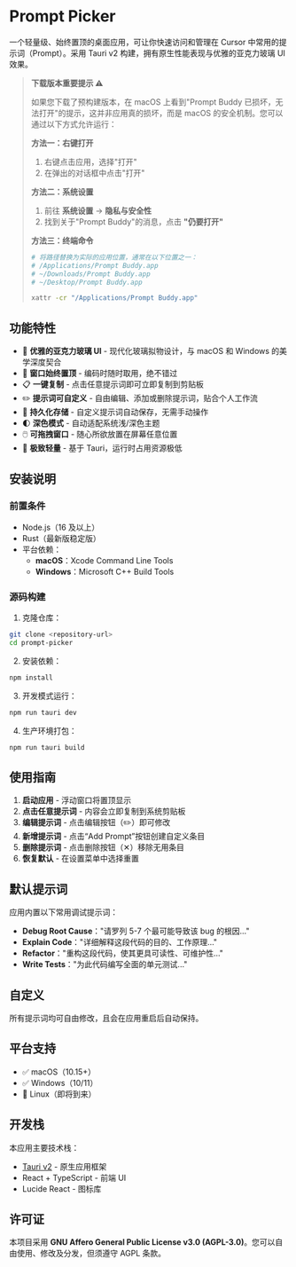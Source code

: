# Prompt Picker

一个轻量级、始终置顶的桌面应用，可让你快速访问和管理在 Cursor 中常用的提示词（Prompt）。采用 Tauri v2 构建，拥有原生性能表现与优雅的亚克力玻璃 UI 效果。

> **下载版本重要提示 ⚠️**
> 
> 如果您下载了预构建版本，在 macOS 上看到"Prompt Buddy 已损坏，无法打开"的提示，这并非应用真的损坏，而是 macOS 的安全机制。您可以通过以下方式允许运行：
> 
> **方法一：右键打开**
> 1. 右键点击应用，选择"打开"
> 2. 在弹出的对话框中点击"打开"
> 
> **方法二：系统设置**
> 1. 前往 **系统设置** → **隐私与安全性**
> 2. 找到关于"Prompt Buddy"的消息，点击 **"仍要打开"**
> 
> **方法三：终端命令**
> ```bash
> # 将路径替换为实际的应用位置，通常在以下位置之一：
> # /Applications/Prompt Buddy.app
> # ~/Downloads/Prompt Buddy.app
> # ~/Desktop/Prompt Buddy.app
> 
> xattr -cr "/Applications/Prompt Buddy.app"
> ```

## 功能特性

- 🎨 **优雅的亚克力玻璃 UI** - 现代化玻璃拟物设计，与 macOS 和 Windows 的美学深度契合
- 📌 **窗口始终置顶** - 编码时随时取用，绝不错过
- 📋 **一键复制** - 点击任意提示词即可立即复制到剪贴板
- ✏️ **提示词可自定义** - 自由编辑、添加或删除提示词，贴合个人工作流
- 💾 **持久化存储** - 自定义提示词自动保存，无需手动操作
- 🌓 **深色模式** - 自动适配系统浅/深色主题
- 🖱️ **可拖拽窗口** - 随心所欲放置在屏幕任意位置
- 🚀 **极致轻量** - 基于 Tauri，运行时占用资源极低

## 安装说明

### 前置条件

- Node.js（16 及以上）
- Rust（最新版稳定版）
- 平台依赖：
  - **macOS**：Xcode Command Line Tools
  - **Windows**：Microsoft C++ Build Tools

### 源码构建

1. 克隆仓库：

```bash
git clone <repository-url>
cd prompt-picker
```

2. 安装依赖：

```bash
npm install
```

3. 开发模式运行：

```bash
npm run tauri dev
```

4. 生产环境打包：

```bash
npm run tauri build
```

## 使用指南

1. **启动应用** - 浮动窗口将置顶显示
2. **点击任意提示词** - 内容会立即复制到系统剪贴板
3. **编辑提示词** - 点击编辑按钮（✏️）即可修改
4. **新增提示词** - 点击“Add Prompt”按钮创建自定义条目
5. **删除提示词** - 点击删除按钮（✕）移除无用条目
6. **恢复默认** - 在设置菜单中选择重置

## 默认提示词

应用内置以下常用调试提示词：

- **Debug Root Cause**："请罗列 5-7 个最可能导致该 bug 的根因..."
- **Explain Code**："详细解释这段代码的目的、工作原理..."
- **Refactor**："重构这段代码，使其更具可读性、可维护性..."
- **Write Tests**："为此代码编写全面的单元测试..."

## 自定义

所有提示词均可自由修改，且会在应用重启后自动保持。

## 平台支持

- ✅ macOS（10.15+）
- ✅ Windows（10/11）
- 🚧 Linux（即将到来）

## 开发栈

本应用主要技术栈：

- [Tauri v2](https://v2.tauri.app/) - 原生应用框架
- React + TypeScript - 前端 UI
- Lucide React - 图标库

## 许可证

本项目采用 **GNU Affero General Public License v3.0 (AGPL-3.0)**。您可以自由使用、修改及分发，但须遵守 AGPL 条款。 
